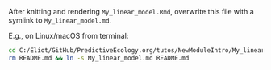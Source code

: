 After knitting and rendering `My_linear_model.Rmd`, overwrite this file with a symlink to `My_linear_model.md`.

E.g., on Linux/macOS from terminal:

```bash
cd C:/Eliot/GitHub/PredictiveEcology.org/tutos/NewModuleIntro/My_linear_model
rm README.md && ln -s My_linear_model.md README.md
```
